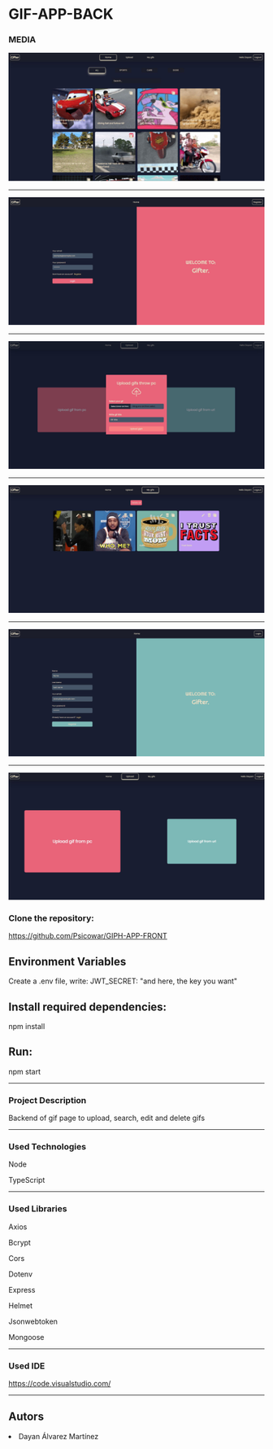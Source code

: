 # GIF-APP-BACK


### MEDIA
![products](src/assets/imgs/capture-home.JPG)

---
![products](src/assets/imgs/capture-login.JPG)

---
![products](src/assets/imgs/capture-modal-upload.JPG)

---
![products](src/assets/imgs/capture-my-gifs.JPG)

---
![products](src/assets/imgs/capture-register.JPG)

---
![products](src/assets/imgs/capture-upload.JPG)

### Clone the repository:

https://github.com/Psicowar/GIPH-APP-FRONT

## Environment Variables

Create a .env file, write: JWT_SECRET: "and here, the key you want"

## Install required dependencies:

npm install


## Run:
npm start

---

### Project Description

Backend of gif page to upload, search, edit and delete gifs

---
### Used Technologies
Node

TypeScript

---
### Used Libraries

Axios

Bcrypt

Cors

Dotenv

Express

Helmet

Jsonwebtoken

Mongoose

---

### Used IDE

https://code.visualstudio.com/

---
## Autors

<li>Dayan Álvarez Martínez</li>
    